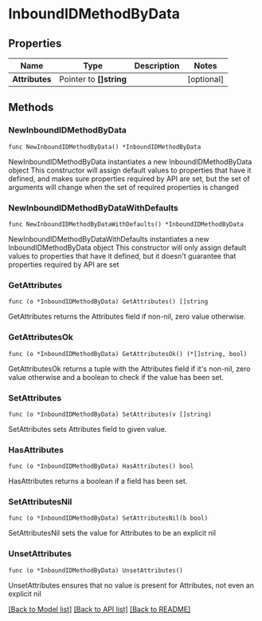 # InboundIDMethodByData

## Properties

Name | Type | Description | Notes
------------ | ------------- | ------------- | -------------
**Attributes** | Pointer to **[]string** |  | [optional] 

## Methods

### NewInboundIDMethodByData

`func NewInboundIDMethodByData() *InboundIDMethodByData`

NewInboundIDMethodByData instantiates a new InboundIDMethodByData object
This constructor will assign default values to properties that have it defined,
and makes sure properties required by API are set, but the set of arguments
will change when the set of required properties is changed

### NewInboundIDMethodByDataWithDefaults

`func NewInboundIDMethodByDataWithDefaults() *InboundIDMethodByData`

NewInboundIDMethodByDataWithDefaults instantiates a new InboundIDMethodByData object
This constructor will only assign default values to properties that have it defined,
but it doesn't guarantee that properties required by API are set

### GetAttributes

`func (o *InboundIDMethodByData) GetAttributes() []string`

GetAttributes returns the Attributes field if non-nil, zero value otherwise.

### GetAttributesOk

`func (o *InboundIDMethodByData) GetAttributesOk() (*[]string, bool)`

GetAttributesOk returns a tuple with the Attributes field if it's non-nil, zero value otherwise
and a boolean to check if the value has been set.

### SetAttributes

`func (o *InboundIDMethodByData) SetAttributes(v []string)`

SetAttributes sets Attributes field to given value.

### HasAttributes

`func (o *InboundIDMethodByData) HasAttributes() bool`

HasAttributes returns a boolean if a field has been set.

### SetAttributesNil

`func (o *InboundIDMethodByData) SetAttributesNil(b bool)`

 SetAttributesNil sets the value for Attributes to be an explicit nil

### UnsetAttributes
`func (o *InboundIDMethodByData) UnsetAttributes()`

UnsetAttributes ensures that no value is present for Attributes, not even an explicit nil

[[Back to Model list]](../README.md#documentation-for-models) [[Back to API list]](../README.md#documentation-for-api-endpoints) [[Back to README]](../README.md)



